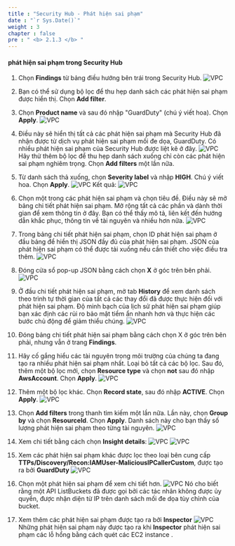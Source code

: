 ```yaml
---
title : "Security Hub - Phát hiện sai phạm"
date : "`r Sys.Date()`"
weight : 3
chapter : false
pre : " <b> 2.1.3 </b> "
---
```


#### phát hiện sai phạm trong Security Hub

1. Chọn **Findings** từ bảng điều hướng bên trái trong Security Hub.
![VPC](/images/2/2.1-AWS-Security-Hub/2.1.3-Security-Hub-Findings/s1.png)
2. Bạn có thể sử dụng bộ lọc để thu hẹp danh sách các phát hiện sai phạm được hiển thị. Chọn **Add filter**.

3. Chọn **Product name** và sau đó nhập "GuardDuty" (chú ý viết hoa). Chọn **Apply**.
![VPC](/images/2/2.1-AWS-Security-Hub/2.1.3-Security-Hub-Findings/s3.png)
4. Điều này sẽ hiển thị tất cả các phát hiện sai phạm mà Security Hub đã nhận được từ dịch vụ phát hiện sai phạm mối đe dọa, GuardDuty. Có nhiều phát hiện sai phạm của Security Hub được liệt kê ở đây.
![VPC](/images/2/2.1-AWS-Security-Hub/2.1.3-Security-Hub-Findings/s4.png)
Hãy thử thêm bộ lọc để thu hẹp danh sách xuống chỉ còn các phát hiện sai phạm nghiêm trọng. Chọn **Add filters** một lần nữa.

5. Từ danh sách thả xuống, chọn **Severity label** và nhập **HIGH**. Chú ý viết hoa. Chọn **Apply**.
![VPC](/images/2/2.1-AWS-Security-Hub/2.1.3-Security-Hub-Findings/s5a.png)
Kết quả:
![VPC](/images/2/2.1-AWS-Security-Hub/2.1.3-Security-Hub-Findings/s5b.png)
6. Chọn một trong các phát hiện sai phạm và chọn tiêu đề. Điều này sẽ mở bảng chi tiết phát hiện sai phạm. Mở rộng tất cả các phần và dành thời gian để xem thông tin ở đây. Bạn có thể thấy mô tả, liên kết đến hướng dẫn khắc phục, thông tin về tài nguyên và nhiều hơn nữa.
![VPC](/images/2/2.1-AWS-Security-Hub/2.1.3-Security-Hub-Findings/s6.png)
7. Trong bảng chi tiết phát hiện sai phạm, chọn ID phát hiện sai phạm ở đầu bảng để hiển thị JSON đầy đủ của phát hiện sai phạm. JSON của phát hiện sai phạm có thể được tải xuống nếu cần thiết cho việc điều tra thêm.
![VPC](/images/2/2.1-AWS-Security-Hub/2.1.3-Security-Hub-Findings/s7.png)
8. Đóng cửa sổ pop-up JSON bằng cách chọn **X** ở góc trên bên phải.
![VPC](/images/2/2.1-AWS-Security-Hub/2.1.3-Security-Hub-Findings/s8.png)
9. Ở đầu chi tiết phát hiện sai phạm, mở tab **History** để xem danh sách theo trình tự thời gian của tất cả các thay đổi đã được thực hiện đối với phát hiện sai phạm. Độ minh bạch của lịch sử phát hiện sai phạm giúp bạn xác định các rủi ro bảo mật tiềm ẩn nhanh hơn và thực hiện các bước chủ động để giảm thiểu chúng.
![VPC](/images/2/2.1-AWS-Security-Hub/2.1.3-Security-Hub-Findings/s9.png)
10. Đóng bảng chi tiết phát hiện sai phạm bằng cách chọn X ở góc trên bên phải, nhưng vẫn ở trang **Findings**.

11. Hãy cố gắng hiểu các tài nguyên trong môi trường của chúng ta đang tạo ra nhiều phát hiện sai phạm nhất. Loại bỏ tất cả các bộ lọc. Sau đó, thêm một bộ lọc mới, chọn **Resource type** và chọn **not** sau đó nhập **AwsAccount**. Chọn **Apply**.
![VPC](/images/2/2.1-AWS-Security-Hub/2.1.3-Security-Hub-Findings/s11.png)
12.  Thêm một bộ lọc khác. Chọn **Record state**, sau đó nhập **ACTIVE**. Chọn **Apply**.
![VPC](/images/2/2.1-AWS-Security-Hub/2.1.3-Security-Hub-Findings/s12.png)
13.  Chọn **Add filters** trong thanh tìm kiếm một lần nữa. Lần này, chọn **Group by** và chọn **ResourceId**. Chọn **Apply**. Danh sách này cho bạn thấy số lượng phát hiện sai phạm theo từng tài nguyên.
![VPC](/images/2/2.1-AWS-Security-Hub/2.1.3-Security-Hub-Findings/s13.png)
14.  Xem chi tiết bằng cách chọn **Insight details**:
![VPC](/images/2/2.1-AWS-Security-Hub/2.1.3-Security-Hub-Findings/s14.png)
![VPC](/images/2/2.1-AWS-Security-Hub/2.1.3-Security-Hub-Findings/s15.png)

15.  Xem các phát hiện sai phạm khác được lọc theo loại bên cung cấp **TTPs/Discovery/Recon:IAMUser-MaliciousIPCallerCustom**, được tạo ra bởi **GuardDuty**
![VPC](/images/2/2.1-AWS-Security-Hub/2.1.3-Security-Hub-Findings/o1.png)
16.  Chọn một phát hiện sai phạm để xem chi tiết hơn.
![VPC](/images/2/2.1-AWS-Security-Hub/2.1.3-Security-Hub-Findings/o2.png)
Nó cho biết rằng một API ListBuckets đã được gọi bởi các tác nhân không được ủy quyền, được nhận diện từ IP trên danh sách mối đe dọa tùy chỉnh của bucket.
17.  Xem thêm các phát hiện sai phạm được tạo ra bởi **Inspector**
![VPC](/images/2/2.1-AWS-Security-Hub/2.1.3-Security-Hub-Findings/o3.png)
Những phát hiện sai phạm này được tạo ra khi **Inspector** phát hiện sai phạm các lỗ hổng bằng cách quét các EC2 instance .

